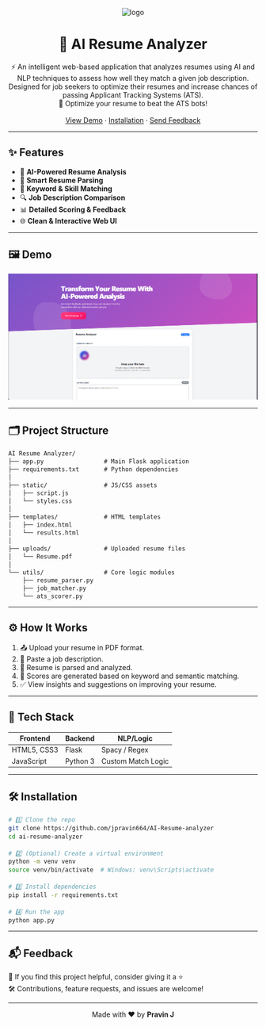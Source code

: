 <!-- PROJECT LOGO -->
<p align="center">
  <img src="https://img.icons8.com/fluency/96/parse-from-clipboard.png" width="80" alt="logo" />
</p>

<h1 align="center">🚀 AI Resume Analyzer</h1>

<p align="center">
  ⚡ An intelligent web-based application that analyzes resumes using AI and NLP techniques to assess how well they match a given job description. Designed for job seekers to optimize their resumes and increase chances of passing Applicant Tracking Systems (ATS).
  <br />
  💼 Optimize your resume to beat the ATS bots!
  <br /><br />
  <a href="#📸-demo">View Demo</a> ·
  <a href="#🛠️-installation">Installation</a> ·
  <a href="#📬-feedback">Send Feedback</a>
</p>

---

## ✨ Features

- 🧠 **AI-Powered Resume Analysis**
- 📄 **Smart Resume Parsing**
- 📌 **Keyword & Skill Matching**
- 🔍 **Job Description Comparison**
- 📊 **Detailed Scoring & Feedback**
- 🌐 **Clean & Interactive Web UI**

---

## 🖼️ Demo

![Project Screenshot](output/output.png)

---

## 🗂️ Project Structure

```
AI Resume Analyzer/
├── app.py                 # Main Flask application
├── requirements.txt       # Python dependencies
│
├── static/                # JS/CSS assets
│   ├── script.js
│   └── styles.css
│
├── templates/             # HTML templates
│   ├── index.html
│   └── results.html
│
├── uploads/               # Uploaded resume files
│   └── Resume.pdf
│
└── utils/                 # Core logic modules
    ├── resume_parser.py
    ├── job_matcher.py
    └── ats_scorer.py
```

---

## ⚙️ How It Works

1. 📤 Upload your resume in PDF format.
2. 📝 Paste a job description.
3. 🧾 Resume is parsed and analyzed.
4. 🧮 Scores are generated based on keyword and semantic matching.
5. ✅ View insights and suggestions on improving your resume.

---

## 🔧 Tech Stack

| Frontend     | Backend  | NLP/Logic     |
|--------------|----------|---------------|
| HTML5, CSS3  | Flask    | Spacy / Regex |
| JavaScript   | Python 3 | Custom Match Logic |

---

## 🛠️ Installation

```bash
# 1️⃣ Clone the repo
git clone https://github.com/jpravin664/AI-Resume-analyzer
cd ai-resume-analyzer

# 2️⃣ (Optional) Create a virtual environment
python -m venv venv
source venv/bin/activate  # Windows: venv\Scripts\activate

# 3️⃣ Install dependencies
pip install -r requirements.txt

# 4️⃣ Run the app
python app.py
```

---

## 📬 Feedback

🙌 If you find this project helpful, consider giving it a ⭐  
🛠️ Contributions, feature requests, and issues are welcome!

---

<p align="center">
  Made with ❤️ by <strong>Pravin J</strong>
</p>

